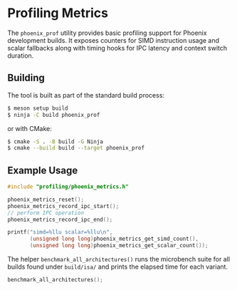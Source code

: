 # Profiling Metrics

The `phoenix_prof` utility provides basic profiling support for Phoenix
development builds.  It exposes counters for SIMD instruction usage and
scalar fallbacks along with timing hooks for IPC latency and context
switch duration.

## Building

The tool is built as part of the standard build process:

```bash
$ meson setup build
$ ninja -C build phoenix_prof
```

or with CMake:

```bash
$ cmake -S . -B build -G Ninja
$ cmake --build build --target phoenix_prof
```

## Example Usage

```c
#include "profiling/phoenix_metrics.h"

phoenix_metrics_reset();
phoenix_metrics_record_ipc_start();
// perform IPC operation
phoenix_metrics_record_ipc_end();

printf("simd=%llu scalar=%llu\n",
       (unsigned long long)phoenix_metrics_get_simd_count(),
       (unsigned long long)phoenix_metrics_get_scalar_count());
```

The helper `benchmark_all_architectures()` runs the microbench suite for
all builds found under `build/isa/` and prints the elapsed time for each
variant.

```c
benchmark_all_architectures();
```
